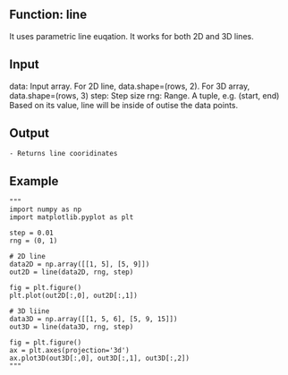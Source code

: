 ## Function: line


It uses parametric line euqation. It works for both 2D and 3D lines. 

Input
-----------
data: Input array. For 2D line, data.shape=(rows, 2). For 3D array, data.shape=(rows, 3)
step: Step size
rng: Range. A tuple, e.g. (start, end) Based on its value, line will be inside of outise the data points.

Output
-----------
    - Returns line cooridinates
Example
-----------
    """
    import numpy as np
    import matplotlib.pyplot as plt
    
    step = 0.01
    rng = (0, 1)
    
    # 2D line
    data2D = np.array([[1, 5], [5, 9]])
    out2D = line(data2D, rng, step)
    
    fig = plt.figure()
    plt.plot(out2D[:,0], out2D[:,1])
    
    # 3D liine
    data3D = np.array([[1, 5, 6], [5, 9, 15]])
    out3D = line(data3D, rng, step)
    
    fig = plt.figure()
    ax = plt.axes(projection='3d')
    ax.plot3D(out3D[:,0], out3D[:,1], out3D[:,2])
    """
